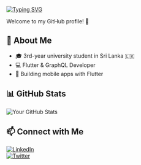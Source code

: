 [![Typing SVG](https://readme-typing-svg.demolab.com?font=Fira+Code&pause=1000&width=435&lines=Hello+I'm+Ruvinda+Dilshan)](https://git.io/typing-svg)

Welcome to my GitHub profile! 🚀

## 🌟 About Me
- 🎓 3rd-year university student in Sri Lanka 🇱🇰
- 💻 Flutter & GraphQL Developer  
- 📱 Building mobile apps with Flutter  


## 📊 GitHub Stats
![Your GitHub Stats](https://github-readme-stats.vercel.app/api?username=rudill&show_icons=true&theme=radical)

## 📫 Connect with Me  
[![LinkedIn](https://img.shields.io/badge/LinkedIn-Profile-blue?style=flat&logo=linkedin)](https://linkedin.com/in/YourUsername)  
[![Twitter](https://img.shields.io/badge/Twitter-Profile-blue?style=flat&logo=twitter)](https://twitter.com/YourUsername)  
